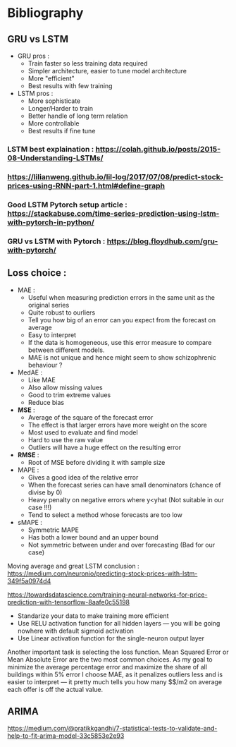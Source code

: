 # Bibliography

## GRU vs LSTM
- GRU pros :
    - Train faster so less training data required
    - Simpler architecture, easier to tune model architecture
    - More "efficient"
    - Best results with few training
- LSTM pros : 
    - More sophisticate
    - Longer/Harder to train
    - Better handle of long term relation
    - More controllable
    - Best results if fine tune  

### LSTM best explaination : https://colah.github.io/posts/2015-08-Understanding-LSTMs/
### https://lilianweng.github.io/lil-log/2017/07/08/predict-stock-prices-using-RNN-part-1.html#define-graph        
### Good LSTM Pytorch setup article : https://stackabuse.com/time-series-prediction-using-lstm-with-pytorch-in-python/
### GRU vs LSTM with Pytorch : https://blog.floydhub.com/gru-with-pytorch/

## Loss choice :
- MAE : 
    - Useful when measuring prediction errors in the same unit as the original series
    - Quite robust to ourliers
    - Tell you how big of an error can you expect from the forecast on average
    - Easy to interpret
    - If the data is homogeneous, use this error measure to compare between different models.
    - MAE is not unique and hence might seem to show schizophrenic behaviour ?
- MedAE :
    - Like MAE
    - Also allow missing values
    - Good to trim extreme values
    - Reduce bias
- **MSE** : 
    - Average of the square of the forecast error
    - The effect is that larger errors have more weight on the score
    - Most used to evaluate and find model
    - Hard to use the raw value
    - Outliers will have a huge effect on the resulting error
- **RMSE** : 
    - Root of MSE before dividing it with sample size
- MAPE : 
    - Gives a good idea of the relative error
    - When the forecast series can have small denominators (chance of divise by 0)
    - Heavy penalty on negative errors where y<yhat (Not suitable in our case !!!)
    - Tend to select a method whose forecasts are too low
- sMAPE :
    - Symmetric MAPE
    - Has both a lower bound and an upper bound
    - Not symmetric between under and over forecasting (Bad for our case)


Moving average and great LSTM conclusion : https://medium.com/neuronio/predicting-stock-prices-with-lstm-349f5a0974d4

https://towardsdatascience.com/training-neural-networks-for-price-prediction-with-tensorflow-8aafe0c55198

- Standarize your data to make training more efficient
- Use RELU activation function for all hidden layers — you will be going nowhere with default sigmoid activation
- Use Linear activation function for the single-neuron output layer

Another important task is selecting the loss function.
Mean Squared Error or Mean Absolute Error are the two most common choices.
As my goal to minimize the average percentage error and maximize the share of all buildings within 5% error I choose MAE,
as it penalizes outliers less and is easier to interpret — it pretty much tells you how many $$/m2 on average each offer is off the actual value.

## ARIMA

https://medium.com/@pratikkgandhi/7-statistical-tests-to-validate-and-help-to-fit-arima-model-33c5853e2e93

